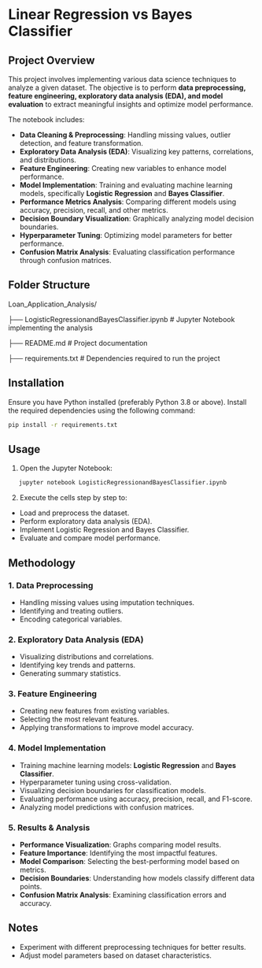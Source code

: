 # Linear Regression vs Bayes Classifier

## Project Overview
This project involves implementing various data science techniques to analyze a given dataset. The objective is to perform **data preprocessing, feature engineering, exploratory data analysis (EDA), and model evaluation** to extract meaningful insights and optimize model performance.

The notebook includes:
- **Data Cleaning & Preprocessing**: Handling missing values, outlier detection, and feature transformation.
- **Exploratory Data Analysis (EDA)**: Visualizing key patterns, correlations, and distributions.
- **Feature Engineering**: Creating new variables to enhance model performance.
- **Model Implementation**: Training and evaluating machine learning models, specifically **Logistic Regression** and **Bayes Classifier**.
- **Performance Metrics Analysis**: Comparing different models using accuracy, precision, recall, and other metrics.
- **Decision Boundary Visualization**: Graphically analyzing model decision boundaries.
- **Hyperparameter Tuning**: Optimizing model parameters for better performance.
- **Confusion Matrix Analysis**: Evaluating classification performance through confusion matrices.



## Folder Structure
Loan_Application_Analysis/
      
   ├── LogisticRegressionandBayesClassifier.ipynb   # Jupyter Notebook implementing the analysis
   
   ├── README.md  # Project documentation
   
   ├── requirements.txt  # Dependencies required to run the project

## Installation
Ensure you have Python installed (preferably Python 3.8 or above). Install the required dependencies using the following command:
```sh
pip install -r requirements.txt 
```

## Usage
1. Open the Jupyter Notebook:
```sh
   jupyter notebook LogisticRegressionandBayesClassifier.ipynb
```

2. Execute the cells step by step to:
- Load and preprocess the dataset.
- Perform exploratory data analysis (EDA).
- Implement Logistic Regression and Bayes Classifier.
- Evaluate and compare model performance.



## Methodology

### 1. Data Preprocessing
- Handling missing values using imputation techniques.
- Identifying and treating outliers.
- Encoding categorical variables.

### 2. Exploratory Data Analysis (EDA)
- Visualizing distributions and correlations.
- Identifying key trends and patterns.
- Generating summary statistics.

### 3. Feature Engineering
- Creating new features from existing variables.
- Selecting the most relevant features.
- Applying transformations to improve model accuracy.

### 4. Model Implementation
- Training machine learning models: **Logistic Regression** and **Bayes Classifier**.
- Hyperparameter tuning using cross-validation.
- Visualizing decision boundaries for classification models.
- Evaluating performance using accuracy, precision, recall, and F1-score.
- Analyzing model predictions with confusion matrices.

### 5. Results & Analysis

- **Performance Visualization**: Graphs comparing model results.
- **Feature Importance**: Identifying the most impactful features.
- **Model Comparison**: Selecting the best-performing model based on metrics.
- **Decision Boundaries**: Understanding how models classify different data points.
- **Confusion Matrix Analysis**: Examining classification errors and accuracy.



## Notes
- Experiment with different preprocessing techniques for better results.
- Adjust model parameters based on dataset characteristics.

